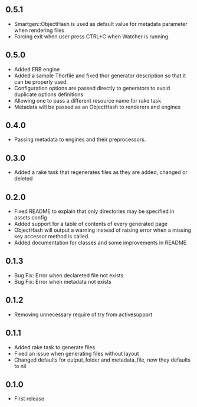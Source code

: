 0.5.1
-----

* Smartgen::ObjectHash is used as default value for metadata parameter when rendering files
* Forcing exit when user press CTRL+C when Watcher is running.

0.5.0
-----

* Added ERB engine
* Added a sample Thorfile and fixed thor generator description so that it can be properly used.
* Configuration options are passed directly to generators to avoid duplicate options definitions
* Allowing one to pass a different resource name for rake task
* Metadata will be passed as an ObjectHash to renderers and engines

0.4.0
-----

* Passing metadata to engines and their preprocessors.

0.3.0
-----

* Added a rake task that regenerates files as they are added, changed or deleted

0.2.0
-----

* Fixed README to explain that only directories may be specified in assets config
* Added support for a table of contents of every generated page
* ObjectHash will output a warning instead of raising error when a missing key accessor method is called.
* Added documentation for classes and some improvements in README

0.1.3
-----

* Bug Fix: Error when declareted file not exists
* Bug Fix: Error when metadata not exists

0.1.2
-----

* Removing unnecessary require of try from activesupport

0.1.1
-----

* Added rake task to generate files
* Fixed an issue when generating files without layout
* Changed defaults for output_folder and metadata_file, now they defaults to nil

0.1.0
-----

* First release
